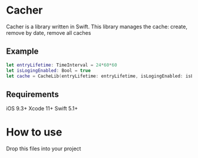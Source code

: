 # Cacher
Cacher is a library written in Swift. This library manages the cache: create, remove by date, remove all caches

## Example
```swift
let entryLifetime: TimeInterval = 24*60*60
let isLogingEnabled: Bool = true
let cache = CacheLib(entryLifetime: entryLifetime, isLogingEnabled: isLogingEnabled)
```


## Requirements
iOS 9.3+
Xcode 11+
Swift 5.1+

# How to use
Drop this files into your project

